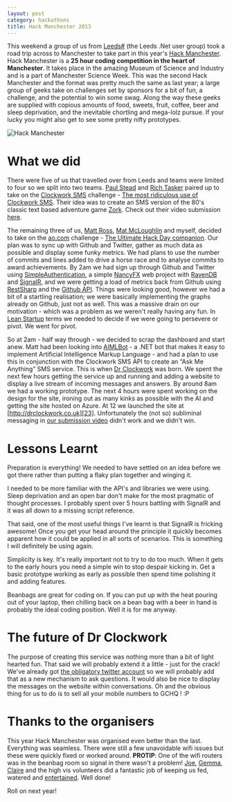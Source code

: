 ```yaml
---
layout: post
category: hackathons
title: Hack Manchester 2013
---
```


This weekend a group of us from [Leeds#][1] (the Leeds .Net user group) took a road trip across to Manchester to take part in this year's [Hack Manchester][2]. Hack Manchester is a **25 hour coding competition in the heart of Manchester**. It takes place in the amazing Museum of Science and Industry and is a part of Manchester Science Week. This was the second Hack Manchester and the format was pretty much the same as last year; a large group of geeks take on challenges set by sponsors for a bit of fun, a challenge, and the potential to win some swag. Along the way these geeks are supplied with copious amounts of food, sweets, fruit, coffee, beer and sleep deprivation, and the inevitable chortling and mega-lolz pursue. If your lucky you might also get to see some pretty nifty prototypes.

![Hack Manchester][3]

<!--excerpt-->

What we did
========

There were five of us that travelled over from Leeds and teams were limited to four so we split into two teams. [Paul Stead][4] and [Rich Tasker][5] paired up to take on the [Clockwork SMS][6] challenge - [The most ridiculous use of Clockwork SMS][7]. Their idea was to create an SMS version of the 80's classic text based adventure game [Zork][8]. Check out their video submission [here][9].

The remaining three of us, [Matt Ross][10], [Mat McLoughlin][11] and myself, decided to take on the [ao.com][12] challenge - [The Ultimate Hack Day companion][13]. Our plan was to sync up with Github and Twitter, gather as much data as possible and display some funky metrics. We had plans to use the number of commits and lines added to drive a horse race and to analyse commits to award achievements. By 2am we had sign up through Github and Twitter using [SimpleAuthentication][14], a simple [NancyFX][15] web project with [RavenDB][16] and [SignalR,][17] and we were getting a load of metrics back from Github using [RestSharp][18] and the [Github API][19]. Things were looking good, however we had a bit of a startling realisation; we were basically implementing the graphs already on Github, just not as well. This was a massive drain on our motivation - which was a problem as we weren't really having any fun. In [Lean Startup][20] terms we needed to decide if we were going to persevere or pivot. We went for pivot.

So at 2am - half way through - we decided to scrap the dashboard and start anew. Matt had been looking into [AIMLBot][21] - a .NET bot that makes it easy to implement Artificial Intelligence Markup Language - and had a plan to use this in conjunction with the Clockwork SMS API to create an “Ask Me Anything” SMS service. This is when [Dr Clockwork][22] was born. We spent the next few hours getting the service up and running and adding a website to display a live stream of incoming messages and answers. By around 8am we had a working prototype. The next 4 hours were spent working on the design for the site, ironing out as many kinks as possible with the AI and getting the site hosted on Azure. At 12 we launched the site at [http://drclockwork.co.uk][23]. Unfortunately the (not so) subliminal messaging in [our submission video][24] didn't work and we didn't win.

Lessons Learnt
==========

Preparation is everything! We needed to have settled on an idea before we got there rather than putting a flaky plan together and winging it.

I needed to be more familiar with the API's and libraries we were using. Sleep deprivation and an open bar don't make for the most pragmatic of thought processes. I probably spent over 5 hours battling with SignalR and it was all down to a missing script reference.

That said, one of the most useful things I've learnt is that SignalR is fricking awesome! Once you get your head around the principle it quickly becomes apparent how it could be applied in all sorts of scenarios. This is something I will definitely be using again.

Simplicity is key. It's really important not to try to do too much. When it gets to the early hours you need a simple win to stop despair kicking in. Get a basic prototype working as early as possible then spend time polishing it and adding features.

Beanbags are great for coding on. If you can put up with the heat pouring out of your laptop, then chilling back on a bean bag with a beer in hand is probably the ideal coding position. Well it is for me anyway.

The future of Dr Clockwork
=================

The purpose of creating this service was nothing more than a bit of light hearted fun. That said we will probably extend it a little - just for the crack! We've already got [the obligatory twitter account][25] so we will probably add that as a new mechanism to ask questions. It would also be nice to display the messages on the website within conversations. Oh and the obvious thing for us to do is to sell all your mobile numbers to GCHQ ! :P

Thanks to the organisers
================

This year Hack Manchester was organised even better than the last. Everything was seamless. There were still a few unavoidable wifi issues but these were quickly fixed or worked around. **PROTIP**: One of the wifi routers was in the beanbag room so signal in there wasn't a problem! [Joe][27], [Gemma][28], [Claire][29] and the high vis volunteers did a fantastic job of keeping us fed, watered and [entertained][30]. Well done!

Roll on next year!

   [1]: http://leeds-sharp.org/
   [2]: http://www.hackmanchester.com/
   [3]: /../images/hackManchester.png
   [4]: https://twitter.com/pauljstead
   [5]: https://twitter.com/ritasker
   [6]: http://www.clockworksms.com/
   [7]: http://www.clockworksms.com/blog/hack-manchester-challenge/
   [8]: http://en.wikipedia.org/wiki/Zork
   [9]: http://www.youtube.com/watch?v=DZ3WE2z_HXs&amp;feature=youtu.be
   [10]: https://twitter.com/autonomatt
   [11]: https://twitter.com/mat_mcloughlin
   [12]: http://ao.com/
   [13]: http://blog.hackmanchester.com/post/63387766561/challenge-from-ao-com
   [14]: https://github.com/SimpleAuthentication/SimpleAuthentication
   [15]: http://nancyfx.org/
   [16]: http://ravendb.net/
   [17]: http://signalr.net/
   [18]: http://restsharp.org/
   [19]: http://developer.github.com/v3/
   [20]: http://en.wikipedia.org/wiki/Lean_Startup
   [21]: http://aimlbot.sourceforge.net/
   [22]: /../images/dr-clockwork-logo-2.png
   [23]: http://drclockwork.co.uk/
   [24]: https://vimeo.com/77905665
   [25]: https://twitter.com/dr_clockwork (Dr Clockwork)
   [26]: /../images/smilies/icon_razz.gif
   [27]: https://twitter.com/theallseeingpie
   [28]: https://twitter.com/ruby_gem
   [29]: https://twitter.com/squarejazz
   [30]: http://www.youtube.com/watch?v=ZDOmm9d6V9A
  